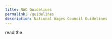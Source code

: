 ```yaml
---
title: NWC Guidelines
permalink: /guidelines
description: National Wages Council Guidelines
---
```

read the 